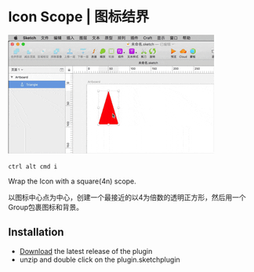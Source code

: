 # Icon Scope | 图标结界

![iconScope-demo](./img/scopeIcon.gif)

`ctrl alt cmd i`

Wrap the Icon with a square(4n) scope.

以图标中心点为中心，创建一个最接近的以4为倍数的透明正方形，然后用一个Group包裹图标和背景。

## Installation

- [Download](/releases/download/plugin.sketchplugin.zip) the latest release of the plugin
- unzip and double click on the plugin.sketchplugin

